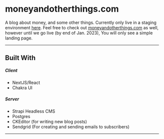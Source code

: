 # moneyandotherthings.com

A blog about money, and some other things.  Currently only live in a staging environment [here](https://next-blog-site-red.vercel.app/).  Feel free to check out [moneyandotherthings.com](https://www.moneyandotherthings.com) as well, however until we go live (by end of Jan. 2023), You will only see a simple landing page.

---

## Built With
##### Client
 - NextJS/React
 - Chakra UI


##### Server
 - Strapi Headless CMS
 - Postgres
 - CKEditor (for writing new blog posts)
 - Sendgrid (For creating and sending emails to subscribers)

 ---

